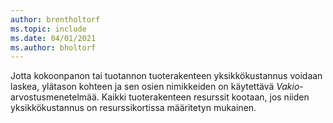 ```yaml
---
author: brentholtorf
ms.topic: include
ms.date: 04/01/2021
ms.author: bholtorf
---
```

Jotta kokoonpanon tai tuotannon tuoterakenteen yksikkökustannus voidaan laskea, ylätason kohteen ja sen osien nimikkeiden on käytettävä *Vakio*-arvostusmenetelmää. Kaikki tuoterakenteen resurssit kootaan, jos niiden yksikkökustannus on resurssikortissa määritetyn mukainen.

